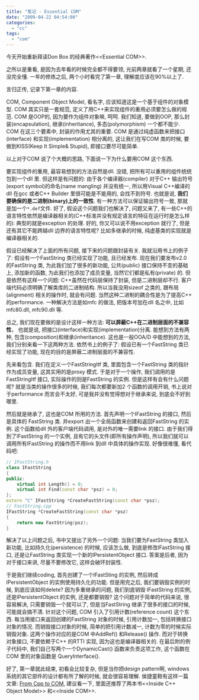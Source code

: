 ```yaml
---
title: "笔记 - Essential COM"
date: "2009-04-22 04:54:00"
categories: 
  - "cc"
tags: 
  - "com"
---
```


今天开始重新拜读Don Box 的经典著作\<\<Essential COM\>\>.

之所以是重看, 是因为去年看的时候完全都不得要领, 光前两章就看了一个星期, 还没完全懂. 一年的修炼之后, 两个小时看完了第一章, 理解度应该在90%以上了.

言归正传, 记录下第一章的内容.

COM, Component Object Model, 看名字, 应该知道这是一个基于组件的对象模型. COM 其实只是一套规范, 定义了用C++来实现组件的重用必须要怎么做的规范. COM 是OOP的, 因为要作为组件对象嘛, 呵呵. 我们知道, 要做到OOP, 那么封装(encapsulation), 继承(inheritance), 多态(polymorphism) 一个都不能少. COM 在这三个要素中, 封装的作用尤其的重要. COM 是通过纯虚函数来把接口(interface) 和实现(implementation) 相分离的, 这让我们在写COM 类的时候, 要做到KISS(Keep It Simple& Stupid), 即接口要尽可能简单.

以上对于COM 说了个大概的思路, 下面说一下为什么要用COM 这个东西.

要实现组件的重用, 最容易想到的方法自然是dll. 没错, 把所有可以重用的组件统统包到一个dll 里. 但这样是有问题的: 由于各个编译器(compiler) 对于C++ 输出符号(export symbol)的命名(name mangling) 并没有统一, 所以用Visual C++编译的dll 在gcc 或者C++ Builder 里很可能是不能用的, 会找不到符号. 也就是说, **我们要确保的是二进制(binary)上的一致性**. 有一种方法可以保证输出符号一致, 那就是加一个`*.def`文件. 好了, 假设这个问题我们也解决了, 问题又来了, 有一些C++的语言特性依然是编译器相关的(C++标准并没有规定语言的特征在运行时是怎么样的): 典型的就是exception 的处理. 好的, 你又可以说不用exception 就行了, 但是还有其它不能跨越dll 边界的语言特性呢? 比如多继承的时候, 纯虚基类的实现就是编译器相关的.

假设已经解决了上面的所有问题, 接下来的问题跟封装有关. 我就沿用书上的例子了: 假设有一个FastString 类已经实现了功能, 且已经发布. 现在我们要发布v2.0 的FastString 类, 为此我们加了很多的新功能, 公共(public) 接口保持不变的基础上, 添加新的函数, 为此我们也添加了成员变量, 当然它们都是私有(private) 的. 但是依然有这样一个问题: C++虽然在代码层保持了封装, 但是二进制层却不行. 客户端代码必须明确了解类库的二进制结构. 所以当我没用sizeof 之类的, 跟布局(alignment) 相关的操作时, 就会有问题. 当然这种二进制的耦合性是为了提高C++ 的performance. 一种解决方法是如mfc 的做法, 把版本号加在dll 名之中, 比如mfc80.dll, mfc90.dll 等.

总之, 我们现在要做的是设计这样一种方法: **可以屏蔽C++在二进制层面的不兼容性**， 也就是说, 把接口(interface)和实现(implementation)分离. 能想到方法有两种, 包含(composition)和继承(inheritance). 这也是一般OOA/D 中能想到的方法, 我们分别来看一下这两种方法. 依然书上的例子了: 假设已有一个FastString 类已经实现了功能, 现在的目的是屏蔽二进制层面的不兼容性.

先来看包含. 我们在定义一个FastStringItf 类, 里面包含一个FastString 类的指针作为成员变量, 这其实用的是proxy 模式. 于是对于一个操作, 我们调用的是FastStringItf 接口, 实际操作的则是FastString 的实例. 但是这样有会有什么问题呢? 就是当类的操作很多的时候, 我们每次都要新加2 个函数的调用开销, 书上说对于performance 而言会不太好, 可是我并没有觉得想对于继承来说, 到底会不好到哪里.

然后就是继承了, 这也是COM 所用的方法. 首先声明一个IFastString 的接口, 然后是具体的 FastString 类. 并export 出一个全局函数来创建和返回FastString 的实例. 这个函数给dll 外的客户端代码调用, 是对外的唯一需要link 的接口. 由于我们得到了IFastString 的一个实例, 且有它的头文件(即所有操作声明), 所以我们就可以调用所有IFastString 的操作而不用link 到dll 中具体的操作实现. 好像很难懂, 看代码吧:

```cpp
// IFastString.h
class IFastString
{
public:
    virtual int Length() = 0;
    virtual int Find(const char *psz) = 0;
};
extern "C" IFastString *CreateFastString(const char *psz);
// FastString.cpp
IFastString *CreateFastString(const char *psz)
{
    return new FastString(psz);
}
```

解决了以上问题之后, 书中又提出了另外一个问题: 当我们要为FastString 类加入新功能, 比如持久化(persistence) 的时候, 应该怎么做, 到底是修改IFastString 接口, 还是让FastString 类实现一个新的IPersistentObject 接口. 答案是后者, 因为对于接口来讲, 尽量不要修改它, 这样会破环封装性.

于是我们继续coding, 首先创建了一个IFastSting 的实例, 然后转成IPersistentObject 的实例使用持久化的功能. 但是用完之后, 我们要销毁实例的时候, 到底应该如何delete? 因为多重继承的问题, 我们到底销毁 IFastString 的实例, 还是IPersistentObject 的实例, 还是都要销毁? 这个问题对于简单的代码来说, 很容易解决, 只需要销毁一个就可以了, 但是当FastString 继承了很多的接口的时候, 可能就会搞不清. 针对这个问题, COM 引入了引用计数(reference count) 这个东西. 每当用接口来返回创建的FastString 对象的时候, 引用计数加一, 包括转换接口对象的情况. 而销毁接口对象的时候, 简单的把引用计数减一, 计数为零的时候实际销毁对象. 这两个操作对应的是COM 中AddRef() 和Release() 操作. 而对于转换对象接口, 不要依赖于C++ 的RTTI 实现, 因为这也是编译器相关的. 在最后附的例子代码中, 我们自己写两个一个DynamicCast() 函数来负责这项工作, 这个函数在COM 里的对象函数是 QueryInterface().

好了, 第一章就此结束, 初看会比较复杂, 但是当你把design pattern啊, windows 系统的其它部件的设计都有所了解的时候, 就会很容易理解. 侯捷童鞋有这样一篇文章: [From Cpp to COM](http://www.newasp.net/tech/program/20176.html), 建议看一下, 里面还推荐了两本书\<\<Inside C++ Object Model\>\> 和\<\<Inside COM\>\>.
